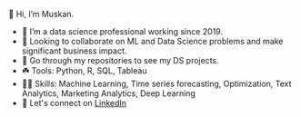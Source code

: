 

👋 Hi, I’m Muskan. 
- 🌱 I’m a data science professional working since 2019.
- 👀 Looking to collaborate on ML and Data Science problems and make significant business impact.
- 🔨 Go through my repositories to see my DS projects.
- ☘️ Tools: Python, R, SQL, Tableau
- 🤹🏽 Skills: Machine Learning, Time series forecasting, Optimization, Text Analytics, Marketing Analytics, Deep Learning 
- 🤝 Let's connect on [LinkedIn](https://www.linkedin.com/in/muskan-utexas) 
